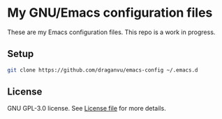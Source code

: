 # My GNU/Emacs configuration files

These are my Emacs configuration files. This repo is a work in progress.

## Setup
```bash
git clone https://github.com/draganvu/emacs-config ~/.emacs.d
```

## License
GNU GPL-3.0 license. See [License file](LICENSE) for more details.
